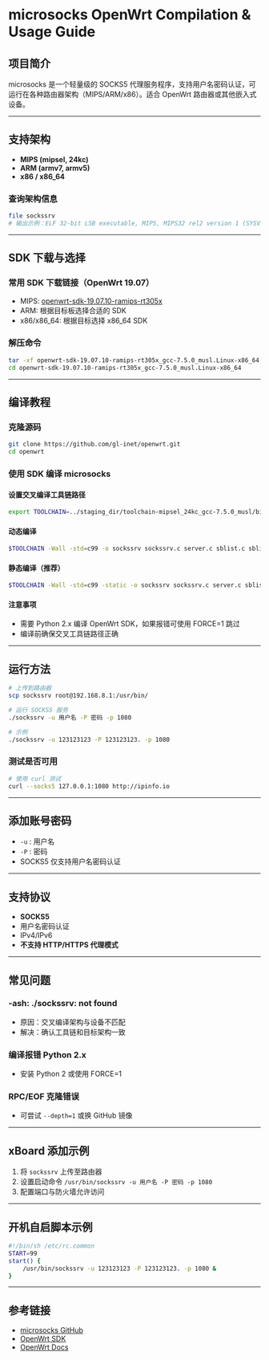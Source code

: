 # microsocks OpenWrt Compilation & Usage Guide

## 项目简介
microsocks 是一个轻量级的 SOCKS5 代理服务程序，支持用户名密码认证，可运行在各种路由器架构（MIPS/ARM/x86）。适合 OpenWrt 路由器或其他嵌入式设备。

---

## 支持架构
- **MIPS (mipsel, 24kc)**
- **ARM (armv7, armv5)**
- **x86 / x86_64**

### 查询架构信息
```bash
file sockssrv
# 输出示例：ELF 32-bit LSB executable, MIPS, MIPS32 rel2 version 1 (SYSV)
```

---

## SDK 下载与选择
### 常用 SDK 下载链接（OpenWrt 19.07）
- MIPS: [openwrt-sdk-19.07.10-ramips-rt305x](https://downloads.openwrt.org/releases/19.07.10/targets/ramips/rt305x/openwrt-sdk-19.07.10-ramips-rt305x_gcc-7.5.0_musl.Linux-x86_64.tar.xz)
- ARM: 根据目标板选择合适的 SDK
- x86/x86_64: 根据目标选择 x86_64 SDK

### 解压命令
```bash
tar -xf openwrt-sdk-19.07.10-ramips-rt305x_gcc-7.5.0_musl.Linux-x86_64.tar.xz
cd openwrt-sdk-19.07.10-ramips-rt305x_gcc-7.5.0_musl.Linux-x86_64
```

---

## 编译教程
### 克隆源码
```bash
git clone https://github.com/gl-inet/openwrt.git
cd openwrt
```

### 使用 SDK 编译 microsocks
#### 设置交叉编译工具链路径
```bash
export TOOLCHAIN=../staging_dir/toolchain-mipsel_24kc_gcc-7.5.0_musl/bin/mipsel-openwrt-linux-gcc
```

#### 动态编译
```bash
$TOOLCHAIN -Wall -std=c99 -o sockssrv sockssrv.c server.c sblist.c sblist_delete.c
```

#### 静态编译（推荐）
```bash
$TOOLCHAIN -Wall -std=c99 -static -o sockssrv sockssrv.c server.c sblist.c sblist_delete.c
```

#### 注意事项
- 需要 Python 2.x 编译 OpenWrt SDK，如果报错可使用 FORCE=1 跳过
- 编译前确保交叉工具链路径正确

---

## 运行方法
```bash
# 上传到路由器
scp sockssrv root@192.168.8.1:/usr/bin/

# 运行 SOCKS5 服务
./sockssrv -u 用户名 -P 密码 -p 1080

# 示例
./sockssrv -u 123123123 -P 123123123. -p 1080
```

### 测试是否可用
```bash
# 使用 curl 测试
curl --socks5 127.0.0.1:1080 http://ipinfo.io
```

---

## 添加账号密码
- `-u` : 用户名
- `-P` : 密码
- SOCKS5 仅支持用户名密码认证

---

## 支持协议
- **SOCKS5**
- 用户名密码认证
- IPv4/IPv6
- **不支持 HTTP/HTTPS 代理模式**

---

## 常见问题
### -ash: ./sockssrv: not found
- 原因：交叉编译架构与设备不匹配
- 解决：确认工具链和目标架构一致

### 编译报错 Python 2.x
- 安装 Python 2 或使用 FORCE=1

### RPC/EOF 克隆错误
- 可尝试 `--depth=1` 或换 GitHub 镜像

---

## xBoard 添加示例
1. 将 `sockssrv` 上传至路由器
2. 设置启动命令 `/usr/bin/sockssrv -u 用户名 -P 密码 -p 1080`
3. 配置端口与防火墙允许访问

---

## 开机自启脚本示例
```bash
#!/bin/sh /etc/rc.common
START=99
start() {
    /usr/bin/sockssrv -u 123123123 -P 123123123. -p 1080 &
}
```

---

## 参考链接
- [microsocks GitHub](https://github.com/rofl0r/microsocks)
- [OpenWrt SDK](https://downloads.openwrt.org/releases/19.07.10/targets/ramips/rt305x/)
- [OpenWrt Docs](https://openwrt.org/docs/guide-developer/toolchain/use-buildsystem)


